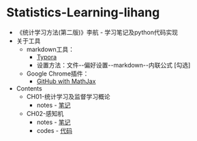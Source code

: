 # Statistics-Learning-lihang

+ 《统计学习方法(第二版)》李航 - 学习笔记及python代码实现
+ 关于工具
  + markdown工具：
    + [Typora](https://typora.io/)
    + 设置方法：文件--偏好设置--markdown--内联公式 [勾选]
  + Google Chrome插件：
    + [GitHub with MathJax](https://chrome.google.com/webstore/detail/github-with-mathjax/ioemnmodlmafdkllaclgeombjnmnbima) 
+ Contents
  + CH01-统计学习及监督学习概论
    + notes - [笔记](./Chapter1/notes/Chapter1.md)
  + CH02-感知机
    + notes - [笔记](./Chapter2/notes/Chapter2.md)
    + codes - [代码](./Chapter2/codes)
